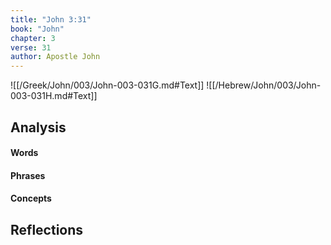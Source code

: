 ```yaml
---
title: "John 3:31"
book: "John"
chapter: 3
verse: 31
author: Apostle John
---
```

![[/Greek/John/003/John-003-031G.md#Text]]
![[/Hebrew/John/003/John-003-031H.md#Text]]

## Analysis

#### Words

#### Phrases

#### Concepts

## Reflections
